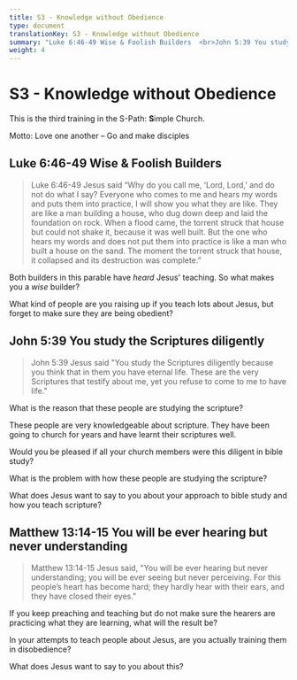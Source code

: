 ```yaml
---
title: S3 - Knowledge without Obedience
type: document
translationKey: S3 - Knowledge without Obedience
summary: "Luke 6:46-49 Wise & Foolish Builders  <br>John 5:39 You study the Scriptures diligently  <br>Matthew 13:14-15 You will be ever hearing but never understanding"
weight: 4
---
```

# S3 - Knowledge without Obedience

This is the third training in the S-Path: **S**imple Church.

Motto: Love one another – Go and make disciples

## Luke 6:46-49 Wise & Foolish Builders

>   Luke 6:46-49 Jesus said “Why do you call me, ‘Lord, Lord,’ and do not do what I say? Everyone who comes to me and hears my words and puts them into practice, I will show you what they are like. They are like a man building a house, who dug down deep and laid the foundation on rock. When a flood came, the torrent struck that house but could not shake it, because it was well built. But the one who hears my words and does not put them into practice is like a man who built a house on the sand. The moment the torrent struck that house, it collapsed and its destruction was complete.”

Both builders in this parable have *heard* Jesus' teaching. So what makes you a *wise* builder?

What kind of people are you raising up if you teach lots about Jesus, but forget to make sure they are being obedient?

## John 5:39 You study the Scriptures diligently

>   John 5:39 Jesus said "You study the Scriptures diligently because you think that in them you have eternal life. These are the very Scriptures that testify about me, yet you refuse to come to me to have life."

What is the reason that these people are studying the scripture?

These people are very knowledgeable about scripture. They have been going to church for years and have learnt their scriptures well.

Would you be pleased if all your church members were this diligent in bible study?

What is the problem with how these people are studying the scripture?

What does Jesus want to say to you about your approach to bible study and how you teach scripture?

## Matthew 13:14-15 You will be ever hearing but never understanding

>   Matthew 13:14-15 Jesus said, "You will be ever hearing but never understanding; you will be ever seeing but never perceiving. For this people’s heart has become hard; they hardly hear with their ears, and they have closed their eyes."

If you keep preaching and teaching but do not make sure the hearers are practicing what they are learning, what will the result be?

In your attempts to teach people about Jesus, are you actually training them in disobedience?

What does Jesus want to say to you about this?


